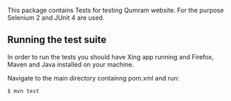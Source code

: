 This package contains Tests for testing Qumram website. For the purpose Selenium 2 and JUnit 4 are used.

Running the test suite
---
In order to run the tests you should have Xing app running and Firefox, Maven and Java installed on your machine.

Navigate to the main directory containng pom.xml and run:
```
$ mvn test
```